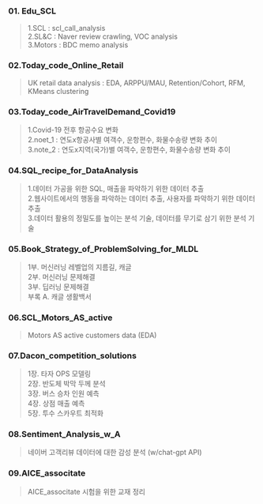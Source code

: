 ### 01. Edu_SCL
> 1.SCL : scl_call_analysis  
> 2.SL&C : Naver review crawling, VOC analysis  
> 3.Motors : BDC memo analysis  

### 02.Today_code_Online_Retail
> UK retail data analysis : EDA, ARPPU/MAU, Retention/Cohort, RFM, KMeans clustering  

### 03.Today_code_AirTravelDemand_Covid19
> 1.Covid-19 전후 항공수요 변화  
> 2.noet_1 : 연도x항공사별 여객수, 운항편수, 화물수송량 변화 추이  
> 3.note_2 : 연도x지역(국가)별 여객수, 운항편수, 화물수송량 변화 추이

### 04.SQL_recipe_for_DataAnalysis
> 1.데이터 가공을 위한 SQL, 매출을 파악하기 위한 데이터 추출  
> 2.웹사이트에서의 행동을 파악하는 데이터 추출, 사용자를 파악하기 위한 데이터 추출  
> 3.데이터 활용의 정밀도를 높이는 분석 기술, 데이터를 무기로 삼기 위한 분석 기술  

### 05.Book_Strategy_of_ProblemSolving_for_MLDL
> 1부. 머신러닝 레벨업의 지름길, 캐글  
> 2부. 머신러닝 문제해결  
> 3부. 딥러닝 문제해결  
> 부록 A. 캐글 생활백서  

### 06.SCL_Motors_AS_active
> Motors AS active customers data (EDA) 

### 07.Dacon_competition_solutions
> 1장. 타자 OPS 모델링   
> 2장. 반도체 박막 두께 분석  
> 3장. 버스 승차 인원 예측  
> 4장. 상점 매출 예측  
> 5장. 투수 스카우트 최적화  

### 08.Sentiment_Analysis_w_A
> 네이버 고객리뷰 데이터에 대한 감성 분석 (w/chat-gpt API)

### 09.AICE_associtate
> AICE_associtate 시험을 위한 교재 정리

